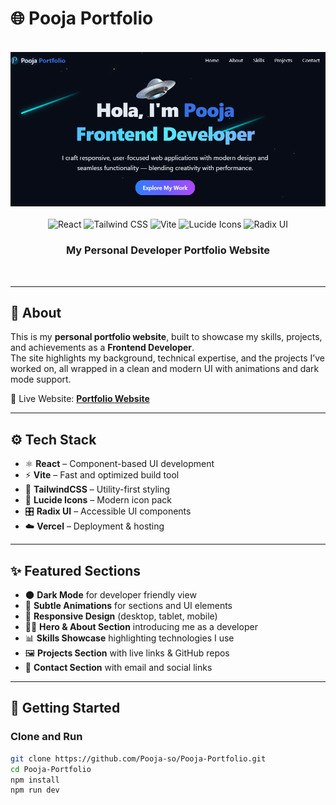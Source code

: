 # 🌐 Pooja Portfolio  

<div align="center">
  <br />
  <img src="/banner.png" alt="Portfolio Website Banner" />
  <br /><br />
  <div>
    <img src="https://img.shields.io/badge/-React-61DAFB?style=for-the-badge&logo=react&logoColor=black" alt="React" />
    <img src="https://img.shields.io/badge/-TailwindCSS-06B6D4?style=for-the-badge&logo=tailwindcss" alt="Tailwind CSS" />
    <img src="https://img.shields.io/badge/-Vite-646CFF?style=for-the-badge&logo=vite&logoColor=white" alt="Vite" />
    <img src="https://img.shields.io/badge/-Lucide Icons-FD4D4D?style=for-the-badge&logo=lucide" alt="Lucide Icons" />
    <img src="https://img.shields.io/badge/-Radix UI-9D4EDD?style=for-the-badge&logo=radix-ui" alt="Radix UI" />
  </div>
  <h3 align="center">My Personal Developer Portfolio Website</h3>
  <br />
</div>  

---

## 📌 About  

This is my **personal portfolio website**, built to showcase my skills, projects, and achievements as a **Frontend Developer**.  
The site highlights my background, technical expertise, and the projects I’ve worked on, all wrapped in a clean and modern UI with animations and dark mode support.  

🔗 Live Website: **[Portfolio Website](https://pooja-portfolio.vercel.app/)**  

---

## ⚙️ Tech Stack  

- ⚛️ **React** – Component-based UI development  
- ⚡ **Vite** – Fast and optimized build tool  
- 🎨 **TailwindCSS** – Utility-first styling  
- 🔔 **Lucide Icons** – Modern icon pack  
- 🎛️ **Radix UI** – Accessible UI components  
- ☁️ **Vercel** – Deployment & hosting  

---

## ✨ Featured Sections 

- 🌑 **Dark Mode** for developer friendly view
- 💫 **Subtle Animations** for sections and UI elements  
- 📱 **Responsive Design** (desktop, tablet, mobile)  
- 👩‍💻 **Hero & About Section** introducing me as a developer  
- 📊 **Skills Showcase** highlighting technologies I use  
- 🖼️ **Projects Section** with live links & GitHub repos  
- 📩 **Contact Section** with email and social links  

---

## 🚀 Getting Started  

### Clone and Run  

```bash
git clone https://github.com/Pooja-so/Pooja-Portfolio.git
cd Pooja-Portfolio
npm install
npm run dev

